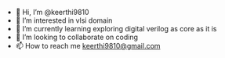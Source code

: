 - 👋 Hi, I’m @keerthi9810
- 👀 I’m interested in vlsi domain
- 🌱 I’m currently learning exploring digital verilog as core as it is
- 💞️ I’m looking to collaborate on coding 
- 📫 How to reach me keerthi9810@gmail.com

<!---
keerthi9810/keerthi9810 is a ✨ special ✨ repository because its `README.md` (this file) appears on your GitHub profile.
You can click the Preview link to take a look at your changes.
